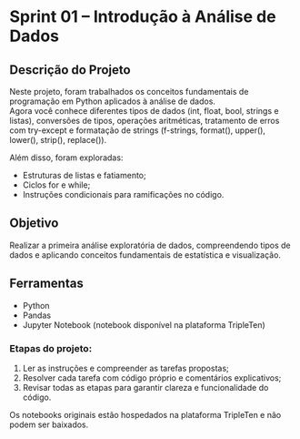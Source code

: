 # Sprint 01 – Introdução à Análise de Dados

## Descrição do Projeto

Neste projeto, foram trabalhados os conceitos fundamentais de programação em Python aplicados à análise de dados.  
Agora você conhece diferentes tipos de dados (int, float, bool, strings e listas), conversões de tipos, operações aritméticas, tratamento de erros com try-except e formatação de strings (f-strings, format(), upper(), lower(), strip(), replace()).  

Além disso, foram exploradas:
- Estruturas de listas e fatiamento;
- Ciclos for e while;
- Instruções condicionais para ramificações no código.


## Objetivo
Realizar a primeira análise exploratória de dados, compreendendo tipos de dados e aplicando conceitos fundamentais de estatística e visualização.

## Ferramentas
- Python
- Pandas
- Jupyter Notebook (notebook disponível na plataforma TripleTen)


### Etapas do projeto:
1. Ler as instruções e compreender as tarefas propostas;
2. Resolver cada tarefa com código próprio e comentários explicativos;
3. Revisar todas as etapas para garantir clareza e funcionalidade do código.

Os notebooks originais estão hospedados na plataforma TripleTen e não podem ser baixados.
